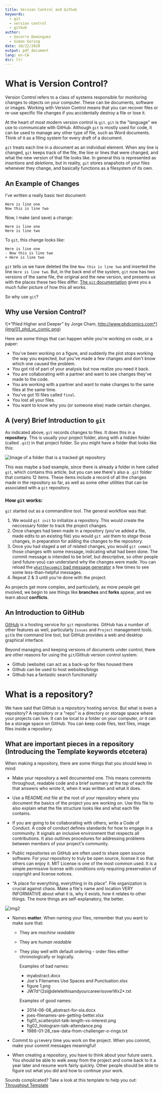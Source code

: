 ```yaml
---
title: Version Control and Github
keywords:
  - git
  - version control
  - github
author:
  - Socorro Dominguez
  - Simon Goring
date: 10/22/2020
output: pdf_document
lang: en-CA
dir: ltr
---
```


# What is Version Control?

Version Control refers to a class of systems responsible for monitoring changes to objects on your computer. These can be documents, software or images. Working with Version Control means that you can recover files or re-use specific file changes if you accidentally destroy a file or lose it.

At the heart of most modern version control is `git`. `git` is the "language" we use to communicate with GitHub. Although `git` is mostly used for code, it can be used to manage any other type of file, such as Word documents. Think of it as a filing system for every draft of a document.

`git` treats each line in a document as an individual element. When any line is changed, `git` keeps track of the file, the line or lines that were changed, and what the new version of that file looks like. In general this is represented as _insertions_ and _deletions_, but in reality, `git` stores snapshots of your files whenever they change, and basically functions as a filesystem of its own.

## An Example of Changes

I've written a really basic text document:

```
Here is line one
Now this is line two
```

Now, I make (and save) a change:

```
Here is line one
Here is line two
```

To `git`, this change looks like:

```
Here is line one
- Now this is line two
+ Here is line two
```

`git` tells us we have deleted the line `Now this is line two` and inserted the line `Here is line two`. But, in the back end of the system, `git` now has two versions of the same file, the original and the new version, and presents us with the places these two files differ. [The `git` documentation](https://git-scm.com/book/en/v2/Getting-Started-What-is-Git%3F#what_is_git_section) gives you a much fuller picture of how this all works.

So why use `git`?

## Why use Version Control?

![*“Piled Higher and Deeper” by Jorge Cham, http://www.phdcomics.com*](img/01_phd_vc_comic.png)

Here are some things that can happen while you're working on code, or a paper:

- You've been working on a figure, and suddenly the plot stops working the way you expected, but you've made a few changes and don't know which one caused the problem.
- You got rid of part of your analysis but now realize you need it back.
- You are collaborating with a partner and want to see changes they've made to the code.
- You are working with a partner and want to make changes to the same files at the same time.
- You've got 10 files called `final`.
- You lost all your files.
- You want to know why you (or someone else) made certain changes.

## A (very) Brief Introduction to `git`

As indicated above, `git` records changes to files. It does this in a **repository**. This is usually your project folder, along with a hidden folder (called `.git`) in that project folder. So you might have a folder that looks like this:

![Image of a folder that is a tracked git repository](../images/gitRepositoryFolder.png)

This was maybe a bad example, since there is already a folder in here called `git`, which contains this article, but you can see there's also a `.git` folder that contains 12 items. These items include a record of all the changes made in the repository so far, as well as some other utilities that can be associated with a `git` repository.

### How `git` works:

`git` started out as a commandline tool. The general workflow was that:

1. We would `git init` to initialize a repository. This would create the neccessary folder to track the project changes.
2. Once changes had been made in a repository (you've added a file, made edits to an existing file) you would `git add` them to _stage_ those changes, in preparation for adding the changes to the repository.
3. Once you had staged a set of related changes, you would `git commit` those changes with some message, indicating what had been done. The commit message is intended to be brief, but descriptive, so other people (and future-you) can understand why the changes were made. You can reload the [`whatthecommit` bad message generator](http://whatthecommit.com/) a few times to see some less-than-helpful messages.
4. Repeat 2 & 3 until you're done with the project.

As projects get more complex, and particularly, as more people get involved, we begin to see things like **branches** and **forks** appear, and we learn about **conflicts**.

## An Introduction to GitHub

[GitHub](http://github.com) is a hosting service for `git` repositories. GitHub has a number of other features as well, particularly `Issues` and `Project` management tools. `git`is the command line tool, but GitHub provides a web and desktop graphical interface.

Beyond managing and keeping versions of documents under control, there are other reasons for using the `git`/Github version control system:

- Github (website) can act as a back-up for files housed there
- Github can be used to host websites/blogs
- Github has a fantastic search functionality

# What is a repository?

We have said that GitHub is a repository hosting service. But what is even a repository? A repository or a "repo" is a directory or storage space where your projects can live. It can be local to a folder on your computer, or it can be a storage space on GitHub. You can keep code files, text files, image files inside a repository.

## What are important pieces in a repository (Introducing the Template keywords etcetera)

When making a repository, there are some things that you should keep in mind:

- Make your repository a well documented one. This means comments throughout, readable code and a brief summary at the top of each file that answers who wrote it, when it was written and what it does.

- Use a README.md file at the root of your repository where you document the basics of the project you are working on. Use this file to also explain what the file structure looks like and what each file contains.

- If you are going to be collaborating with others, write a Code of Conduct. A code of conduct defines standards for how to engage in a community. It signals an inclusive environment that respects all contributions. It also outlines procedures for addressing problems between members of your project's community.

- Public repositories on GitHub are often used to share open source software. For your repository to truly be open source, license it so that others can enjoy it. MIT License is one of the most common used. It is a simple permissive license with conditions only requiring preservation of copyright and license notices.

- "A place for everything, everything in its place". File organization is crucial against chaos. Make a file's name and location VERY INFORMATIVE about what it is, why it exists, how it relates to other things. The more things are self-explanatory, the better.

![img2](img/02_workflow.png)

- Names **matter**. When naming your files, remember that you want to make sure that:

  - They are _machine readable_
  - They are _human readable_
  - They play well with default ordering - order files either chronologically or logically.

    Examples of bad names:

    - myabstract.docx
    - Joe's Filenames Use Spaces and Punctuation.xlsx
    - figure 1.png
    - JW7d^(2sl@deletethisandyourcareerisoverWx2*.txt

    Examples of good names:

    - 2014-06-08_abstract-for-sla.docx
    - joes-filenames-are-getting-better.xlsx
    - fig01_scatterplot-talk-length-vs-interest.png
    - fig02_histogram-talk-attendance.png
    - 1986-01-28_raw-data-from-challenger-o-rings.txt

- Commit to `git`every time you work on the project. When you commit, make your commit messages meaningful!

- When creating a repository, you have to think about your future users. You should be able to walk away from the project and come back to it a year later and resume work fairly quickly. Other people should be able to figure out what you did and how to continue your work.

Sounds complicated? Take a look at this template to help you out: [Throughput Template](https://github.com/throughput-ec/Template)
